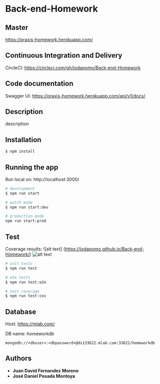 # Back-end-Homework

## Master

https://praxis-homework.herokuapp.com/

## Continuous Integration and Delivery

CircleCI: https://circleci.com/gh/jodapomo/Back-end-Homework

## Code documentation

Swagger UI: https://praxis-homework.herokuapp.com/api/v1/docs/

## Description

description

## Installation

```bash
$ npm install
```

## Running the app

Run local on: http://localhost:3000/

```bash
# development
$ npm run start

# watch mode
$ npm run start:dev

# production mode
npm run start:prod
```

## Test

Coverage results: ![alt text] (https://jodapomo.github.io/Back-end-Homework/)
![alt text](https://img00.deviantart.net/9bbd/i/2018/249/3/e/captura_by_jokerpiece-dcm6xnr.png)

```bash
# unit tests
$ npm run test

# e2e tests
$ npm run test:e2e

# test coverage
$ npm run test:cov
```


## Database

Host: https://mlab.com/

DB name: homeworkdb
```
mongodb://<dbuser>:<dbpassword>@ds133622.mlab.com:33622/homeworkdb
```

## Authors

* **Juan David Fernandez Moreno**
* **José Daniel Posada Montoya**
